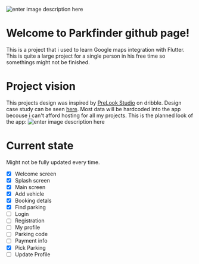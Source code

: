 
![enter image description here](https://lh3.googleusercontent.com/WBsN_xN8Zwb2q71nDctyzGQoz4VcJ5bhMIUj_3Er5qJmBwWpST-mkHjGl9UCH59KN4Pss7KOSMzXtOuJ84MO75bI87ggwXPo87xY-zGX0KtI2wWe6roTTpy1YP3K4GXLbM3wCpTlT_LgznUC-w7AzmEJkH5PS0FwtRv4CpI-6WBp1zxhFJqZmdazDE62nRG0VpYw8QYQ7rVpGqISKcbf16GeaZq1yNE8W1R8ktJxUc9pHH5KXqohSmIJ5dskC13OPdK-FYxvuszU-Fun8hmwgrIUOxIcnOlL87wMB6uzrqFePxLkLSQ93WdMvc9a4Z-ipqn9OH7cwS6AFOEQMA9rhHqLjaQ5qY8WJj0mvLrD_mD4unLi4N1XPBLgRc_DuQ3vYd7T4w7JTHGnZposjLQkDRMLeqUcLwzhX5x4EbJCc-EzgC2vx9Lv8S2cnE66VmQlKP7M3f3co89Y07C88J69GvbcckmhBqBeOKHCnXVThFKn02dj2k-VorFro7CrSUMnBr26zBFJCeBpYYjhrU4q5sN0AhIIVLgwMjcASkoAO_vPywHDN1urNj-EUWt74GtJG6iJUEwG3qE6JfZvdoPCEpMLfPMasS3MjvRYvzVDkWOmOEG6d_Oen6B4PpycJuH2PjpCWa_BIvHQUlZEuyPIz0mTX5oTruVYBxBk1g_amgQjvNGJ_fZuReZcQLZCAn7ugEAmFJPsNk3v_RzvpCcToVmcpEwB6gwvi8GEC56kOaJG61AQ5Fw5acNO=w583-h225-no)
# Welcome to Parkfinder github page!
This is a project that i used to learn Google maps integration with Flutter.
This is quite a large project for a single person in his free time so somethings might not be finished.
# Project vision
This projects design was inspired by [PreLook Studio](https://dribbble.com/prelookstudio) on dribble.
Design case study can be seen [here](https://www.behance.net/gallery/95586383/Parking-Finder-App-UIUX-Case-Study).
Most data will be hardcoded into the app becouse i can't afford hosting for all my projects.
This is the planned look of the app:
![enter image description here](https://lh3.googleusercontent.com/ZzB_zGg93MmGKZ4XhtFoMRZPZ-D5L7LXaBl4OWh3kdFhHaZSecwphUPXSDyWDacn5DQbnmcJQobbrfZa6P6G9iNcBc23SlqVXF5b6x9rY77fkNL_QWxqPsIkm9EvQGEPXIfIE1n9GFMDCLFVxuOoGtqsFgxsCh13gnnobFdM_ogndy_M2pUVZkl4VBM35Tcvse9xylyzmBDtEVUFcV1IGQvPjmQffkwFFGPkE0h8mhkEEaVBXwnJPOIkK9aPwRX96R5cvIgSingHr4-sdQQjhV48nd2LQe95ovFddmjCob3SDQQNYFbucvEpFrNRgaha2f2uh1Zs3hCJW0F2DPgm3PZi5h30nOeDYe46EfMPvKdUmH34UwSrinYwWlYzpHDUuNyNWsVZHzfZRlTdrXzXLHwmvcqtpsDO8nTc6XTL1SS4J0KaHAIBvfhUkB067ogesgIgcxc4hveABWrVGaIzGR5mOloOj9zpMu6jhjqMEFA3YNd_qwScwIiYwYPXjgqlA8G7dEG0PzN0wdPHRdA4nUGW6C7-LdcyMx7If_RHQtH6eh3k5rX40ybDb0gwehKIw5UjTV3BwjnRSnGFXdpEoo4_jKdXvgWb3XP_VKxt_uvxSq_RcX50QEVt5ZisT6fVIaa9IhGygNfDoftYRZUl_p2hQSO2SZ8owoeQR0FEIL_Dkdu2pHwp6SPzM5JeSC7GnmvGeFxcsoaLGipdJUKWIJZgNjAq9m05yKO0iIyRnjHIVW2ZDYbdZhAp=w1400-h1050-no)
# Current state
Might not be fully updated every time.

 - [x] Welcome screen
 - [x] Splash screen
 - [x] Main screen
 - [x] Add vehicle
 - [x] Booking detals
 - [x] Find parking
 - [ ] Login
 - [ ] Registration
 - [ ] My profile
 - [ ] Parking code
 - [ ] Payment info
 - [x] Pick Parking
 - [ ] Update Profile
